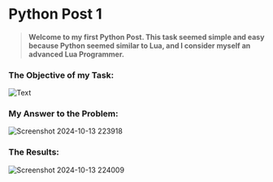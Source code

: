 # Python Post 1

> #### Welcome to my first Python Post. This task seemed simple and easy because Python seemed similar to Lua, and I consider myself an advanced Lua Programmer.

### The Objective of my Task:

![Text](https://github.com/user-attachments/assets/ef3bbf5b-02ef-4977-a3be-88866f27ef88)

### My Answer to the Problem:
![Screenshot 2024-10-13 223918](https://github.com/user-attachments/assets/50a066cf-0772-411d-9d56-a30549571660)

### The Results:
![Screenshot 2024-10-13 224009](https://github.com/user-attachments/assets/cfdeddd4-152e-4551-8263-4a4bc78b8824)

